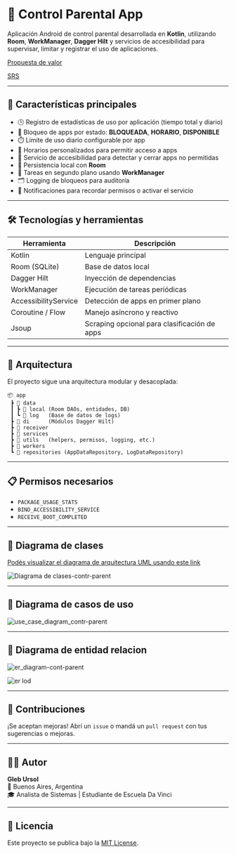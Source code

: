 
# 📱 Control Parental App

Aplicación Android de control parental desarrollada en **Kotlin**, utilizando **Room**, **WorkManager**, **Dagger Hilt** y servicios de accesibilidad para supervisar, limitar y registrar el uso de aplicaciones.

[Propuesta de valor](https://docs.google.com/document/d/12kFZDpTqzES0-sYFv3g2N5VKG0sBjfh_hx_XMg7oy6Q/edit?usp=sharing)

[SRS](https://docs.google.com/document/d/12kFZDpTqzES0-sYFv3g2N5VKG0sBjfh_hx_XMg7oy6Q/edit?usp=sharing)

---

## 🧠 Características principales

- 🕒 Registro de estadísticas de uso por aplicación (tiempo total y diario)
- 🚫 Bloqueo de apps por estado: **BLOQUEADA**, **HORARIO**, **DISPONIBLE**
- ⏱️ Límite de uso diario configurable por app
- 📆 Horarios personalizados para permitir acceso a apps
- 🔐 Servicio de accesibilidad para detectar y cerrar apps no permitidas
- 💾 Persistencia local con **Room**
- 🔁 Tareas en segundo plano usando **WorkManager**
- 🗂️ Logging de bloqueos para auditoría
- 🔔 Notificaciones para recordar permisos o activar el servicio

---

## 🛠️ Tecnologías y herramientas

| Herramienta         | Descripción                                   |
|---------------------|-----------------------------------------------|
| Kotlin              | Lenguaje principal                            |
| Room (SQLite)       | Base de datos local                           |
| Dagger Hilt         | Inyección de dependencias                     |
| WorkManager         | Ejecución de tareas periódicas                |
| AccessibilityService| Detección de apps en primer plano             |
| Coroutine / Flow    | Manejo asíncrono y reactivo                   |
| Jsoup               | Scraping opcional para clasificación de apps |

---

## 📐 Arquitectura

El proyecto sigue una arquitectura modular y desacoplada:

```
📦 app
 ┣ 📂 data
 ┃ ┣ 📂 local (Room DAOs, entidades, DB)
 ┃ ┗ 📂 log   (Base de datos de logs)
 ┣ 📂 di      (Módulos Dagger Hilt)
 ┣ 📂 receiver
 ┣ 📂 services
 ┣ 📂 utils   (helpers, permisos, logging, etc.)
 ┣ 📂 workers
 ┗ 🧠 repositories (AppDataRepository, LogDataRepository)
```

---

## 📋 Permisos necesarios

- `PACKAGE_USAGE_STATS`
- `BIND_ACCESSIBILITY_SERVICE`
- `RECEIVE_BOOT_COMPLETED`

---

## 📌 Diagrama de clases

[Podés visualizar el diagrama de arquitectura UML usando este link](https://www.mermaidchart.com/raw/a014271e-0d37-4536-9adc-ee1455d9f9c9?theme=light&version=v0.1&format=svg)

![Diagrama de clases-contr-parent](https://github.com/user-attachments/assets/cd262fee-0fb2-4a6f-935f-26451eb0a8ef)

---
## 📌 Diagrama de casos de uso

![use_case_diagram_contr-parent](https://github.com/user-attachments/assets/e2089043-ea10-4dab-a593-3c15c7f00494)

---
## 📌 Diagrama de entidad relacion

![er_diagram-cont-parent](https://github.com/user-attachments/assets/424f72fe-1597-4343-a2e7-af6caab76207)

![er lod](https://github.com/user-attachments/assets/03c43144-2d6d-4c7f-addc-19994982c2a2)



---

## 🤝 Contribuciones

¡Se aceptan mejoras! Abrí un `issue` o mandá un `pull request` con tus sugerencias o mejoras.

---

## 🧑‍💻 Autor

**Gleb Ursol**  
📍 Buenos Aires, Argentina  
🎓 Analista de Sistemas | Estudiante de Escuela Da Vinci

---

## 📄 Licencia

Este proyecto se publica bajo la [MIT License](LICENSE).

